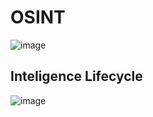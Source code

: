 # OSINT
![image](https://user-images.githubusercontent.com/64409788/224226821-0e6f3a5a-26b3-43a6-89bc-59fd0321a804.png)

## Inteligence Lifecycle
![image](https://user-images.githubusercontent.com/64409788/224226959-cc45887b-e325-468f-8a99-9442ed2b48f5.png)
